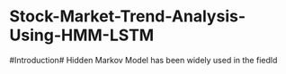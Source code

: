 # Stock-Market-Trend-Analysis-Using-HMM-LSTM
#Introduction#
Hidden Markov Model has been widely used in the fiedld 

